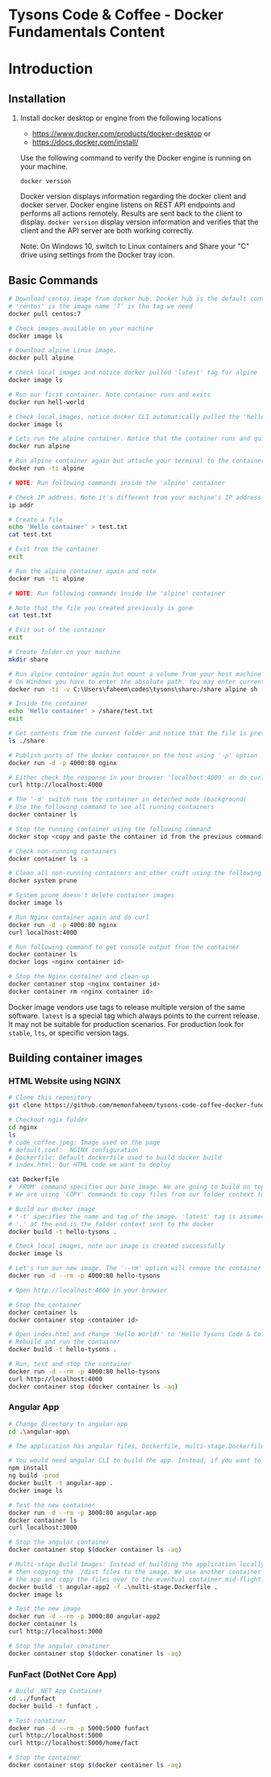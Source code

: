 # Tysons Code & Coffee - Docker Fundamentals Content

# Introduction
## Installation

1. Install docker desktop or engine from the following locations 
   *  https://www.docker.com/products/docker-desktop or
   *  https://docs.docker.com/install/

    Use the following command to verify the Docker engine is running on your machine.

    ```
    docker version
    ```

    Docker version displays information regarding the docker client and docker server. Docker engine listens on REST API endpoints and performs all actions remotely. Results are sent back to the client to display. `docker version` display version information and verifies that the client and the API server are both working correctly.

    Note: On Windows 10, switch to Linux containers and Share your "C" drive using settings from the Docker tray icon.

## Basic Commands

```bash
# Download centos image from docker hub. Docker hub is the default container image registry
# 'centos' is the image name '7' is the tag we need
docker pull centos:7

# Check images available on your machine
docker image ls

# Download alpine Linux image.
docker pull alpine

# Check local images and notice docker pulled 'latest' tag for alpine
docker image ls

# Run our first container. Note container runs and exits
docker run hell-world

# Check local images, notice docker CLI automatically pulled the 'hello-world:latest' image for us
docker image ls

# Lets run the alpine container. Notice that the container runs and quits immediately without any display
docker run alpine

# Run alpine container again but attache your terminal to the container
docker run -ti alpine

# NOTE: Run following commands inside the 'alpine' container

# Check IP address. Note it's different from your machine's IP address
ip addr

# Create a file
echo 'Hello container' > test.txt
cat test.txt

# Exit from the container
exit

# Run the alpine container again and note 
docker run -ti alpine

# NOTE: Run following commands inside the 'alpine' container

# Note that the file you created previously is gone
cat test.txt

# Exit out of the container
exit

# Create folder on your machine
mkdir share

# Run alpine container again but mount a volume from your host machine using '-v' option
# On Windows you have to enter the absolute path. You may enter current path in Mac or Linux
docker run -ti -v C:\Users\faheem\codes\tysons\share:/share alpine sh

# Inside the container
echo 'Hello container' > /share/test.txt
exit

# Get contents from the current folder and notice that the file is preserved
ls ./share

# Publish ports of the docker container on the host using '-p' option
docker run -d -p 4000:80 nginx

# Either check the response in your browser 'localhost:4000' or do curl
curl http://localhost:4000

# The '-d' switch runs the container in detached mode (background)
# Use the following command to see all running containers
docker container ls

# Stop the running container using the following command
docker stop <copy and paste the container id from the previous command>

# Check non-running containers
docker container ls -a

# Clean all non-running containers and other cruft using the following command
docker system prune

# System prune doesn't delete container images
docker image ls

# Run Nginx container again and do curl
docker run -d -p 4000:80 nginx
curl localhost:4000

# Run following command to get console output from the container
docker container ls
docker logs <nginx container id>

# Stop the Nginx container and clean-up
docker container stop <nginx container id>
docker container rm <nginx container id>
```
Docker image vendors use tags to release multiple version of the same software. `latest` is a special tag which always points to the current release. It may not be suitable for production scenarios. For production look for `stable`, `lts`, or specific version tags.

## Building container images

### HTML Website using NGINX

```bash
# Clone this repository
git clone https://github.com/memonfaheem/tysons-code-coffee-docker-fundamentals.git

# Checkout ngix folder
cd nginx
ls 
# code_coffee.jpeg: Image used on the page
# default.conf:  NGINX configuration
# Dockerfile: Default dockerfile used to build docker build
# index.html: Our HTML code we want to deploy

cat Dockerfile
# 'FROM' command specifies our base image. We are going to build on top of the nginx:alpine image
# We are using 'COPY' commands to copy files from our folder context to the image 

# Build our docker image
# '-t' specifies the name and tag of the image. 'latest' tag is assumed if none is specified
# '.' at the end is the folder context sent to the docker
docker build -t hello-tysons .

# Check local images, note our image is created successfully
docker image ls

# Let's run our new image. The '--rm' option will remove the container automatically when stopped.
docker run -d --rm -p 4000:80 hello-tysons

# Open http://localhost:4000 in your browser

# Stop the container
docker container ls
docker container stop <container id>

# Open index.html and change 'Hello World!' to 'Hello Tysons Code & Coffee!"
# Rebuild and run the container
docker build -t hello-tysons .

# Run, test and stop the container
docker run -d --rm -p 4000:80 hello-tysons
curl http://localhost:4000
docker container stop (docker container ls -aq)
```

### Angular App
```bash
# Change directory to angular-app
cd .\angular-app\

# The application has angular files, Dockerfile, multi-stage.Dockerfile, and nginx.conf

# You would need angular CLI to build the app. Instead, if you want to build inside another docker container, skip these steps and move to the multi-stage build
npm install
ng build -prod 
docker built -t angular-app .
docker image ls

# Test the new container
docker run -d --rm -p 3000:80 angular-app
docker container ls
curl localhost:3000

# Stop the angular container
docker container stop $(docker container ls -aq)

# Multi-stage Build Images: Instead of building the application locally and 
# then copying the ./dist files to the image. We use another container to build
# the app and copy the files over to the eventual container mid-flight.
docker build -t angular-app2 -f .\multi-stage.Dockerfile .
docker image ls

# Test the new image
docker run -d --rm -p 3000:80 angular-app2 
docker container ls
curl http://localhost:3000

# Stop the angular conatiner
docker container stop $(docker conatiner ls -aq)
```
### FunFact (DotNet Core App)
```bash
# Build .NET App Container
cd ../funfact
docker build -t funfact .

# Test conatiner
docker run -d --rm -p 5000:5000 funfact
curl http://localhost:5000
curl http://localhost:5000/home/fact

# Stop the container
docker container stop $(docker container ls -aq)
```